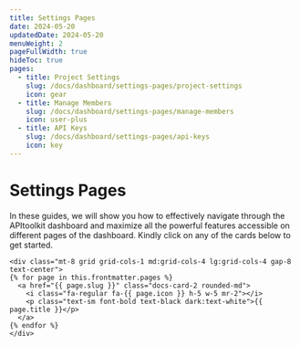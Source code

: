 ```yaml
---
title: Settings Pages
date: 2024-05-20
updatedDate: 2024-05-20
menuWeight: 2
pageFullWidth: true
hideToc: true
pages:
  - title: Project Settings
    slug: /docs/dashboard/settings-pages/project-settings
    icon: gear
  - title: Manage Members
    slug: /docs/dashboard/settings-pages/manage-members
    icon: user-plus
  - title: API Keys
    slug: /docs/dashboard/settings-pages/api-keys
    icon: key
---
```


# Settings Pages

In these guides, we will show you how to effectively navigate through the APItoolkit dashboard and maximize all the powerful features accessible on different pages of the dashboard. Kindly click on any of the cards below to get started.

```=html
<div class="mt-8 grid grid-cols-1 md:grid-cols-4 lg:grid-cols-4 gap-8 text-center">
{% for page in this.frontmatter.pages %}
  <a href="{{ page.slug }}" class="docs-card-2 rounded-md">
    <i class="fa-regular fa-{{ page.icon }} h-5 w-5 mr-2"></i>
    <p class="text-sm font-bold text-black dark:text-white">{{ page.title }}</p>
  </a>
{% endfor %}
</div>
```
